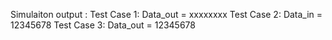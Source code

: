 Simulaiton output :
Test Case 1: Data_out = xxxxxxxx
Test Case 2: Data_in = 12345678
Test Case 3: Data_out = 12345678

